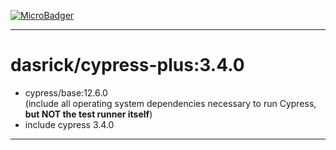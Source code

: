 [![MicroBadger][microbadger-image]][microbadger-url]

***

# dasrick/cypress-plus:3.4.0

* cypress/base:12.6.0 <br>(include all operating system dependencies necessary to run Cypress, **but NOT the test runner itself**)
* include cypress 3.4.0

***

[microbadger-image]: https://images.microbadger.com/badges/image/dasrick/cypress-plus:3.4.0.svg
[microbadger-url]: https://microbadger.com/images/dasrick/cypress-plus:3.4.0


